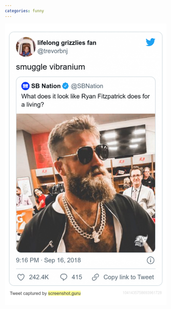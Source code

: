 ```yaml
---
categories: funny
---
```


![fitz](https://raw.githubusercontent.com/muneer78/muneer78.github.io/master/images/fitz.png)



